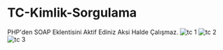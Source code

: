 # TC-Kimlik-Sorgulama
PHP'den SOAP Eklentisini Aktif Ediniz Aksi Halde Çalışmaz.
![tc 1](https://user-images.githubusercontent.com/47487615/190512179-023fcef1-d498-4148-bb7e-0b4af1a7395c.png)
![tc 2](https://user-images.githubusercontent.com/47487615/190512183-a60f52b2-41af-45f0-944c-fd0eae1b5890.png)
![tc 3](https://user-images.githubusercontent.com/47487615/190512188-583fc22c-4478-463c-8a3a-c1c077bbc446.png)
